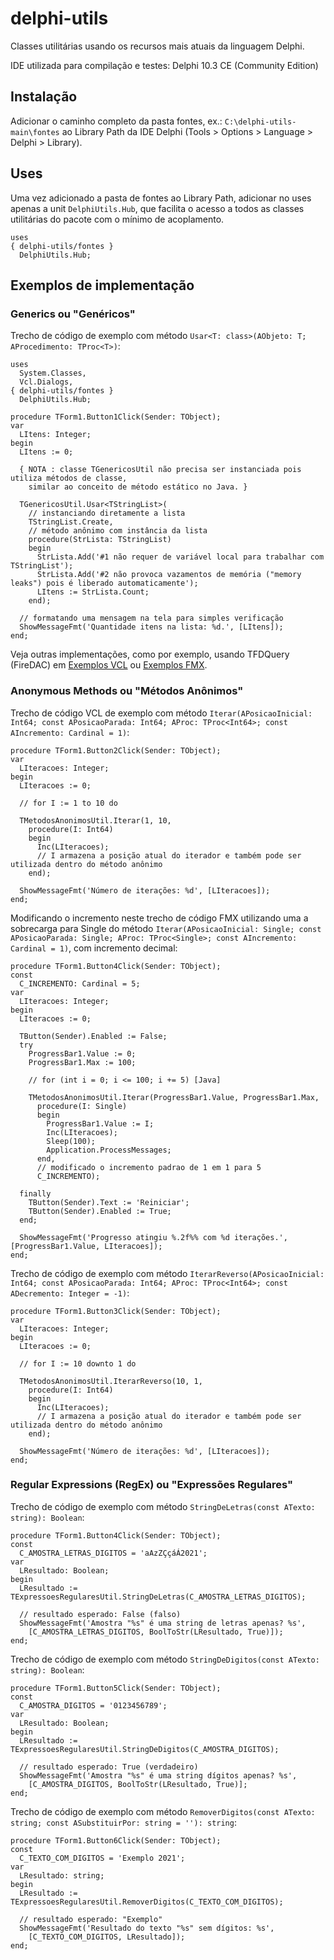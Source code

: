 # delphi-utils
Classes utilitárias usando os recursos mais atuais da linguagem Delphi.

IDE utilizada para compilação e testes: Delphi 10.3 CE (Community Edition)

## Instalação
Adicionar o caminho completo da pasta fontes, ex.: `C:\delphi-utils-main\fontes` ao Library Path da IDE Delphi (Tools > Options > Language > Delphi > Library).

## Uses

Uma vez adicionado a pasta de fontes ao Library Path, adicionar no uses apenas a unit `DelphiUtils.Hub`, que facilita o acesso a todos as classes utilitárias do pacote com o mínimo de acoplamento.

```delphi
uses
{ delphi-utils/fontes }  
  DelphiUtils.Hub;
```

## Exemplos de implementação

### Generics ou "Genéricos"

Trecho de código de exemplo com método `Usar<T: class>(AObjeto: T; AProcedimento: TProc<T>)`:

```delphi
uses
  System.Classes,
  Vcl.Dialogs,
{ delphi-utils/fontes }  
  DelphiUtils.Hub;

procedure TForm1.Button1Click(Sender: TObject);
var
  LItens: Integer;
begin
  LItens := 0;

  { NOTA : classe TGenericosUtil não precisa ser instanciada pois utiliza métodos de classe,
    similar ao conceito de método estático no Java. }

  TGenericosUtil.Usar<TStringList>(
    // instanciando diretamente a lista
    TStringList.Create,
    // método anônimo com instância da lista
    procedure(StrLista: TStringList)
    begin
      StrLista.Add('#1 não requer de variável local para trabalhar com TStringList');
      StrLista.Add('#2 não provoca vazamentos de memória ("memory leaks") pois é liberado automaticamente');
      LItens := StrLista.Count;
    end);

  // formatando uma mensagem na tela para simples verificação
  ShowMessageFmt('Quantidade itens na lista: %d.', [LItens]);
end;
```

Veja outras implementações, como por exemplo, usando TFDQuery (FireDAC) em [Exemplos VCL](https://github.com/alexsmazierom/delphi-utils/tree/main/exemplos/VCL) ou [Exemplos FMX](https://github.com/alexsmazierom/delphi-utils/tree/main/exemplos/FMX).

### Anonymous Methods ou "Métodos Anônimos"

Trecho de código VCL de exemplo com método `Iterar(APosicaoInicial: Int64; const APosicaoParada: Int64; AProc: TProc<Int64>; const AIncremento: Cardinal = 1)`:

```delphi
procedure TForm1.Button2Click(Sender: TObject);
var
  LIteracoes: Integer;
begin
  LIteracoes := 0;

  // for I := 1 to 10 do

  TMetodosAnonimosUtil.Iterar(1, 10,
    procedure(I: Int64)
    begin
      Inc(LIteracoes);
      // I armazena a posição atual do iterador e também pode ser utilizada dentro do método anônimo
    end);

  ShowMessageFmt('Número de iterações: %d', [LIteracoes]);
end;
```

Modificando o incremento neste trecho de código FMX utilizando uma a sobrecarga para Single do método `Iterar(APosicaoInicial: Single; const APosicaoParada: Single; AProc: TProc<Single>; const AIncremento: Cardinal = 1)`, com incremento decimal:

```delphi
procedure TForm1.Button4Click(Sender: TObject);
const
  C_INCREMENTO: Cardinal = 5;
var
  LIteracoes: Integer;
begin
  LIteracoes := 0;

  TButton(Sender).Enabled := False;
  try
    ProgressBar1.Value := 0;
    ProgressBar1.Max := 100;

    // for (int i = 0; i <= 100; i += 5) [Java]

    TMetodosAnonimosUtil.Iterar(ProgressBar1.Value, ProgressBar1.Max,
      procedure(I: Single)
      begin
        ProgressBar1.Value := I;
        Inc(LIteracoes);
        Sleep(100);
        Application.ProcessMessages;
      end,
      // modificado o incremento padrao de 1 em 1 para 5
      C_INCREMENTO);

  finally
    TButton(Sender).Text := 'Reiniciar';
    TButton(Sender).Enabled := True;
  end;

  ShowMessageFmt('Progresso atingiu %.2f%% com %d iterações.', [ProgressBar1.Value, LIteracoes]);
end;
```

Trecho de código de exemplo com método `IterarReverso(APosicaoInicial: Int64; const APosicaoParada: Int64; AProc: TProc<Int64>; const ADecremento: Integer = -1)`:

```delphi
procedure TForm1.Button3Click(Sender: TObject);
var
  LIteracoes: Integer;
begin
  LIteracoes := 0;

  // for I := 10 downto 1 do

  TMetodosAnonimosUtil.IterarReverso(10, 1,
    procedure(I: Int64)
    begin
      Inc(LIteracoes);
      // I armazena a posição atual do iterador e também pode ser utilizada dentro do método anônimo
    end);

  ShowMessageFmt('Número de iterações: %d', [LIteracoes]);
end;
```

### Regular Expressions (RegEx) ou "Expressões Regulares"

Trecho de código de exemplo com método `StringDeLetras(const ATexto: string): Boolean`:

```delphi
procedure TForm1.Button4Click(Sender: TObject);
const
  C_AMOSTRA_LETRAS_DIGITOS = 'aAzZÇçáÁ2021';
var
  LResultado: Boolean;
begin
  LResultado := TExpressoesRegularesUtil.StringDeLetras(C_AMOSTRA_LETRAS_DIGITOS);

  // resultado esperado: False (falso)
  ShowMessageFmt('Amostra "%s" é uma string de letras apenas? %s', 
    [C_AMOSTRA_LETRAS_DIGITOS, BoolToStr(LResultado, True)]);
end;
```

Trecho de código de exemplo com método `StringDeDigitos(const ATexto: string): Boolean`:

```delphi
procedure TForm1.Button5Click(Sender: TObject);
const
  C_AMOSTRA_DIGITOS = '0123456789';
var
  LResultado: Boolean;
begin
  LResultado := TExpressoesRegularesUtil.StringDeDigitos(C_AMOSTRA_DIGITOS);

  // resultado esperado: True (verdadeiro)
  ShowMessageFmt('Amostra "%s" é uma string dígitos apenas? %s', 
    [C_AMOSTRA_DIGITOS, BoolToStr(LResultado, True)];
end;
```

Trecho de código de exemplo com método `RemoverDigitos(const ATexto: string; const ASubstituirPor: string = ''): string`:

```delphi
procedure TForm1.Button6Click(Sender: TObject);
const
  C_TEXTO_COM_DIGITOS = 'Exemplo 2021';
var
  LResultado: string;
begin
  LResultado := TExpressoesRegularesUtil.RemoverDigitos(C_TEXTO_COM_DIGITOS);

  // resultado esperado: "Exemplo"
  ShowMessageFmt('Resultado do texto "%s" sem dígitos: %s', 
    [C_TEXTO_COM_DIGITOS, LResultado]);
end;
```
